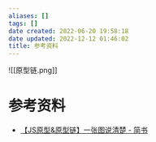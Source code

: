 ```yaml
---
aliases: []
tags: []
date created: 2022-06-20 19:58:18
date updated: 2022-12-12 01:46:02
title: 参考资料
---
```


![[原型链.png]]

# 参考资料

- [【JS原型&原型链】一张图说清楚 - 简书](https://www.jianshu.com/p/423f72d502c2)
